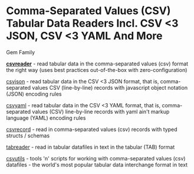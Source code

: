 # Comma-Separated Values (CSV) Tabular Data Readers Incl. CSV <3 JSON, CSV <3 YAML And More


Gem Family

[**csvreader**](csvreader) - read tabular data in the comma-separated values (csv) format the right way (uses best practices out-of-the-box with zero-configuration)

[csvjson](csvjson) - read tabular data in the CSV <3 JSON format, that is, comma-separated values CSV (line-by-line) records with javascript object notation (JSON) encoding rules

[csvyaml](csvyaml) - read tabular data in the CSV <3 YAML format, that is, comma-separated values (CSV) line-by-line records with yaml ain't markup language (YAML) encoding rules

[csvrecord](csvrecord) - read in comma-separated values (csv) records with typed structs / schemas

[tabreader](tabreader) - read in tabular datafiles in text in the tabular (TAB) format




<!-- break -->

[csvutils](csvutils) - tools 'n' scripts for working with comma-separated values (csv) datafiles - the world's most popular tabular data interchange format in text




